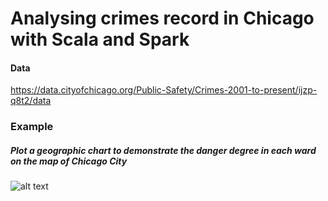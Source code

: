 Analysing crimes record in Chicago with Scala and Spark
========

#### Data 
https://data.cityofchicago.org/Public-Safety/Crimes-2001-to-present/ijzp-q8t2/data

### Example
##### Plot a geographic chart to demonstrate the danger degree in each ward on the map of Chicago City
![alt text](examples/example1.jpg)